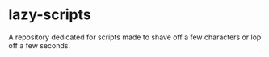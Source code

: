 # lazy-scripts
A repository dedicated for scripts made to shave off a few characters or lop off a few seconds.

